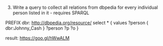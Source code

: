 3. Write a query to collect all relations from dbpedia for every individual person listed in it - requires SPARQL


PREFIX dbr: <http://dbpedia.org/resource/>
select * { 
  values ?person { dbr:Johnny_Cash }
  ?person ?p ?o 
}

result: https://goo.gl/hWwALM